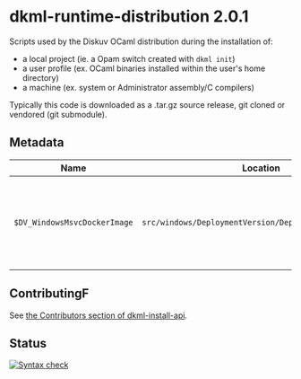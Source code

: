# dkml-runtime-distribution 2.0.1

Scripts used by the Diskuv OCaml distribution during the installation of:

* a local project (ie. a Opam switch created with `dkml init`)
* a user profile (ex. OCaml binaries installed within the user's home directory)
* a machine (ex. system or Administrator assembly/C compilers)

Typically this code is downloaded as a .tar.gz source release, git cloned
or vendored (git submodule).

## Metadata

| Name                         | Location                                               | What                                                          |
| ---------------------------- | ------------------------------------------------------ | ------------------------------------------------------------- |
| `$DV_WindowsMsvcDockerImage` | `src/windows/DeploymentVersion/DeploymentVersion.psm1` | ocurrent CI MSVC image which is source of most automatic pins |

## ContributingF

See [the Contributors section of dkml-install-api](https://github.com/diskuv/dkml-install-api/blob/main/contributors/README.md).

## Status

[![Syntax check](https://github.com/diskuv/dkml-runtime-distribution/actions/workflows/syntax.yml/badge.svg)](https://github.com/diskuv/dkml-runtime-distribution/actions/workflows/syntax.yml)
